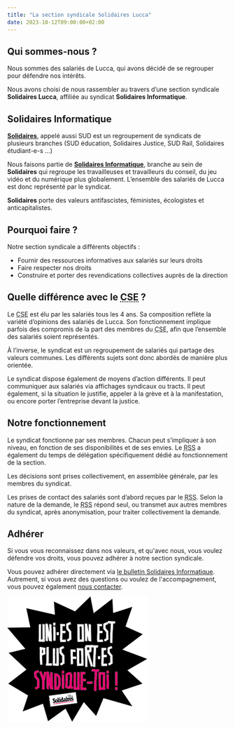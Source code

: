 ```yaml
---
title: "La section syndicale Solidaires Lucca"
date: 2023-10-12T09:00:00+02:00
---
```


## Qui sommes-nous ?

Nous sommes des salariés de Lucca, qui avons décidé de se regrouper pour défendre nos intérêts.

Nous avons choisi de nous rassembler au travers d’une section syndicale **Solidaires Lucca**, affiliée au syndicat **Solidaires Informatique**.

<!--more-->

## Solidaires Informatique

[**Solidaires**](https://solidaires.org/), appelé aussi SUD est un regroupement de syndicats de plusieurs branches (SUD éducation, Solidaires Justice, SUD Rail, Solidaires étudiant-e-s …)

Nous faisons partie de [**Solidaires Informatique**](https://solidairesinformatique.org/), branche au sein de **Solidaires** qui regroupe les travailleuses et travailleurs du conseil, du jeu vidéo et du numérique plus globalement. L’ensemble des salariés de Lucca est donc représenté par le syndicat.

**Solidaires** porte des valeurs antifascistes, féministes, écologistes et anticapitalistes.

## Pourquoi faire ?

Notre section syndicale a différents objectifs :
 - Fournir des ressources informatives aux salariés sur leurs droits
 - Faire respecter nos droits
 - Construire et porter des revendications collectives auprès de la direction

## Quelle différence avec le <abbr title="Comité Social et Économique">CSE</abbr> ?

Le <abbr title="Comité Social et Économique">CSE</abbr> est élu par les salariés tous les 4 ans. Sa composition reflète la variété d’opinions des salariés de Lucca. Son fonctionnement implique parfois des compromis de la part des membres du <abbr title="Comité Social et Économique">CSE</abbr>, afin que l’ensemble des salariés soient représentés.

À l’inverse, le syndicat est un regroupement de salariés qui partage des valeurs communes. Les différents sujets sont donc abordés de manière plus orientée.

Le syndicat dispose également de moyens d’action différents. Il peut communiquer aux salariés via affichages syndicaux ou tracts. Il peut également, si la situation le justifie, appeler à la grève et à la manifestation, ou encore porter l’entreprise devant la justice.

## Notre fonctionnement

Le syndicat fonctionne par ses membres. Chacun peut s’impliquer à son niveau, en fonction de ses disponibilités et de ses envies. Le <abbr title="Responsable de section syndicale">RSS</abbr> a également du temps de délégation spécifiquement dédié au fonctionnement de la section.

Les décisions sont prises collectivement, en assemblée générale, par les membres du syndicat.

Les prises de contact des salariés sont d’abord reçues par le <abbr title="Responsable de section syndicale">RSS</abbr>. Selon la nature de la demande, le <abbr title="Responsable de section syndicale">RSS</abbr> répond seul, ou transmet aux autres membres du syndicat, après anonymisation, pour traiter collectivement la demande.

## Adhérer

Si vous vous reconnaissez dans nos valeurs, et qu'avec nous, vous voulez défendre vos droits, vous pouvez adhérer à notre section syndicale.

Vous pouvez adhérer directement via [le bulletin Solidaires Informatique](https://adhesion.solidairesinformatique.org?SIRET=44163769100128). Autrement, si vous avez des questions ou voulez de l'accompagnement, vous pouvez également [nous contacter](/page/contact).

![Uni·es on est plus fort·es ! Syndique-toi !](/img/unies-on-est-plus-fortes.png)
